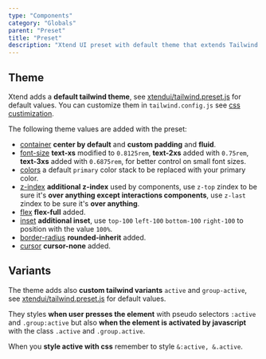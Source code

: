 ```yaml
---
type: "Components"
category: "Globals"
parent: "Preset"
title: "Preset"
description: "Xtend UI preset with default theme that extends Tailwind default theme."
---
```


## Theme

Xtend adds a **default tailwind theme**, see [xtendui/tailwind.preset.js](https://github.com/minimit/xtendui/blob/beta/tailwind.preset.js) for default values. You can customize them in `tailwind.config.js` see [css custimization](/introduction/getting-started/setup#css-customization).

The following theme values are added with the preset:

* [container](https://tailwindcss.com/docs/container) **center by default** and **custom padding** and **fluid**.
* [font-size](https://tailwindcss.com/docs/font-size) **text-xs** modified to `0.8125rem`, **text-2xs** added with `0.75rem`, **text-3xs** added with `0.6875rem`, for better control on small font sizes.
* [colors](https://tailwindcss.com/docs/customizing-colors) a default `primary` color stack to be replaced with your primary color.
* [z-index](https://tailwindcss.com/docs/font-size) **additional z-index** used by components, use `z-top` zindex to be sure it's **over anything except interactions components**, use `z-last` zindex to be sure it's **over anything**.
* [flex](https://tailwindcss.com/docs/flex) **flex-full** added.
* [inset](https://tailwindcss.com/docs/top-right-bottom-left) **additional inset**, use `top-100` `left-100` `bottom-100` `right-100` to position with the value `100%`.
* [border-radius](https://tailwindcss.com/docs/border-radius) **rounded-inherit** added.
* [cursor](https://tailwindcss.com/docs/cursor) **cursor-none** added.

## Variants

The theme adds also **custom tailwind variants** `active` and `group-active`, see [xtendui/tailwind.preset.js](https://github.com/minimit/xtendui/blob/beta/tailwind.preset.js) for default values.

They styles **when user presses the element** with pseudo selectors `:active` and `.group:active` but also **when the element is activated by javascript** with the class `.active` and `.group.active`.

When you **style active with css** remember to style `&:active, &.active`.

